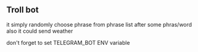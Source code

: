 ## Troll bot
it simply randomly choose phrase from phrase list after some phras/word
also it could send weather 

don't forget to set TELEGRAM_BOT ENV variable

